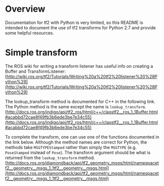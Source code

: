 # Overview

Documentation for tf2 with Python is very limited, so this README is intended to document the use of tf2 transforms for Python 2.7 and provide some helpful resources.

# Simple transform

The ROS wiki for writing a transform listener has useful info on creating a Buffer and TransformListener: [http://wiki.ros.org/tf2/Tutorials/Writing%20a%20tf2%20listener%20%28Python%29](http://wiki.ros.org/tf2/Tutorials/Writing%20a%20tf2%20listener%20%28Python%29)

The lookup_transform method is documented for C++ in the following link. The Python method is the same except the name is `lookup_transform`.
[http://docs.ros.org/indigo/api/tf2_ros/html/c++/classtf2__ros_1_1Buffer.html#acabbd72cae8f49fb3b6ede3be7e34c55](http://docs.ros.org/indigo/api/tf2_ros/html/c++/classtf2__ros_1_1Buffer.html#acabbd72cae8f49fb3b6ede3be7e34c55)


To complete the transform, one can use one of the functions documented in the link below. Although the method names are correct for Python, the methods take `MSGTYPEStamped` rather than simply the `MSGTYPE` (e.g. `PoseStamped` instead of `Pose`). The transform argument should be what is returned from the `lookup_transform` method.
[http://docs.ros.org/diamondback/api/tf2_geometry_msgs/html/namespacetf2__geometry__msgs_1_1tf2__geometry__msgs.html](http://docs.ros.org/diamondback/api/tf2_geometry_msgs/html/namespacetf2__geometry__msgs_1_1tf2__geometry__msgs.html)
